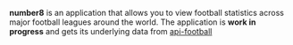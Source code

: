 **number8** is an application that allows you to view football statistics across major football leagues around the world. The application is **work in progress** and gets its underlying data from [api-football](https://www.api-football.com "API Football")
